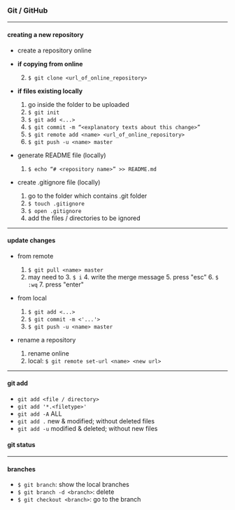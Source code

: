 ### Git / GitHub

---

#### creating a new repository

- create a repository online

- **if copying from online**

    2. `$ git clone <url_of_online_repository>`

- **if files existing locally**

    1. go inside the folder to be uploaded
    2. `$ git init`
    4. `$ git add <...>`
    5. `$ git commit -m “<explanatory texts about this change>”`
    6. `$ git remote add <name> <url_of_online_repository>`
    7. `$ git push -u <name> master`

- generate README file (locally)
    1. `$ echo “# <repository name>” >> README.md`

- create .gitignore file (locally)
    1. go to the folder which contains .git folder
    2. `$ touch .gitignore`
    3. `$ open .gitignore`
    4. add the files / directories to be ignored

---

#### update changes

- from remote
    1. `$ git pull <name> master`
    2. may need to
        3. `$ i`
        4. write the merge message
        5. press "esc"
        6. `$ :wq`
        7. press "enter"

- from local
    1. `$ git add <...>`
    2. `$ git commit -m <'...'>`
    3. `$ git push -u <name> master`

- rename a repository
    1. rename online
    2. local: `$ git remote set-url <name> <new url>`

---

#### git add

* `git add <file / directory>`
* `git add '*.<filetype>'`
* `git add -A` ALL
* `git add .` new & modified; without deleted files
* `git add -u` modified & deleted; without new files

#### git status

---

#### branches

* `$ git branch`: show the local branches
* `$ git branch -d <branch>`: delete
* `$ git checkout <branch>`: go to the branch
